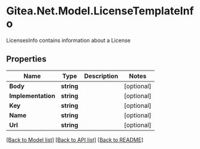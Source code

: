 # Gitea.Net.Model.LicenseTemplateInfo
LicensesInfo contains information about a License

## Properties

Name | Type | Description | Notes
------------ | ------------- | ------------- | -------------
**Body** | **string** |  | [optional] 
**Implementation** | **string** |  | [optional] 
**Key** | **string** |  | [optional] 
**Name** | **string** |  | [optional] 
**Url** | **string** |  | [optional] 

[[Back to Model list]](../README.md#documentation-for-models) [[Back to API list]](../README.md#documentation-for-api-endpoints) [[Back to README]](../README.md)

